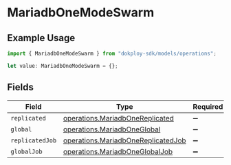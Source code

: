 # MariadbOneModeSwarm

## Example Usage

```typescript
import { MariadbOneModeSwarm } from "dokploy-sdk/models/operations";

let value: MariadbOneModeSwarm = {};
```

## Fields

| Field                                                                                    | Type                                                                                     | Required                                                                                 | Description                                                                              |
| ---------------------------------------------------------------------------------------- | ---------------------------------------------------------------------------------------- | ---------------------------------------------------------------------------------------- | ---------------------------------------------------------------------------------------- |
| `replicated`                                                                             | [operations.MariadbOneReplicated](../../models/operations/mariadbonereplicated.md)       | :heavy_minus_sign:                                                                       | N/A                                                                                      |
| `global`                                                                                 | [operations.MariadbOneGlobal](../../models/operations/mariadboneglobal.md)               | :heavy_minus_sign:                                                                       | N/A                                                                                      |
| `replicatedJob`                                                                          | [operations.MariadbOneReplicatedJob](../../models/operations/mariadbonereplicatedjob.md) | :heavy_minus_sign:                                                                       | N/A                                                                                      |
| `globalJob`                                                                              | [operations.MariadbOneGlobalJob](../../models/operations/mariadboneglobaljob.md)         | :heavy_minus_sign:                                                                       | N/A                                                                                      |